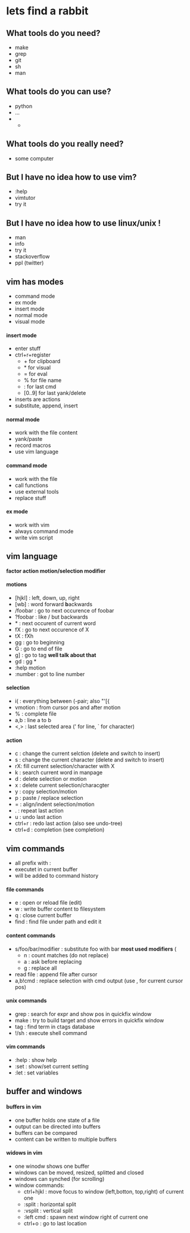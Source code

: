 # lets find a rabbit
## What tools do you need? ##
- make
- grep
- git
- sh
- man

## What tools do you can use? ##
- python
- ...
- *

## What tools do you really need? ##
- some computer
## But I have no idea how to use vim? ##
- :help
- vimtutor
- try it

## But I have no idea how to use linux/unix ! ##
- man
- info
- try it
- stackoverflow
- ppl (twitter)
## vim has modes ##
- command mode
- ex mode
- insert mode
- normal mode
- visual mode

#### insert mode ####
- enter stuff
- ctrl+r+register
  * \+ for clipboard
  * \* for visual
  * = for eval
  * % for file name
  * : for last cmd
  * [0..9] for last yank/delete
- inserts are actions
- substitute, append, insert

#### normal mode ####
- work with the file content
- yank/paste
- record macros
- use vim language

#### command mode ####
- work with the file
- call functions
- use external tools
- replace stuff

#### ex mode ####
- work with vim
- always command mode
- write vim script

## vim language ##
**factor action motion/selection modifier**

#### motions ####
- [hjkl] : left, down, up, right
- [wb] : word forward **b**ackwards
- /foobar : go to next occurence of foobar
- ?foobar : like / but backwards
- \* : next occurent of current word
- fX : go to next occurence of X
- tX : fXh
- gg : go to beginning
- G : go to end of file
- g] : go to tag **well talk about that**
- gd : gg \*
- :help motion
- :number : got to line number

#### selection ####
- i( : everything between (-pair; also "'[{
- vmotion : from cursor pos and after motion
- % : complete file
- a,b : line a to b
- <,> : last selected area (' for line, ` for character)

#### action ####
- c : change the current selction (delete and switch to insert)
- s : change the current character (delete and switch to insert)
- rX: fill current selection/character with X
- k : search current word in manpage
- d : delete selection or motion
- x : delete current selection/characgter
- y : copy selection/motion
- p : paste / replace selection
- = : align/indent selection/motion
- . : repeat last action
- u : undo last action
- ctrl+r : redo last action (also see undo-tree)
- ctrl+d : completion (see completion)

## vim commands ##
- all prefix with :
- executet in current buffer
- will be added to command history

#### file commands ####
- e : open or reload file (edit)
- w : write buffer content to filesystem
- q : close current buffer
- find : find file under path and edit it


#### content commands ####
- s/foo/bar/modifier : substitute foo with bar
  **most used modifiers** (
  * n : count matches (do not replace)
  * a : ask before replacing
  * g : replace all
- read file : append file after cursor
- a,b!cmd : replace selection with cmd output (use , for current cursor pos)

#### unix commands ####
- grep : search for expr and show pos in quickfix window
- make : try to build target and show errors in quickfix window
- tag : find term in ctags database
- !/sh : execute shell command

#### vim commands ####
- :help : show help
- :set : show/set current setting
- :let : set variables

## buffer and windows ##


#### buffers in vim ####
- one buffer holds one state of a file
- output can be directed into buffers
- buffers can be compared
- content can be written to multiple buffers

#### widows in vim ####
- one winodw shows one buffer
- windows can be moved, resized, splitted and closed
- windows can synched (for scrolling)
- window commands:
  * ctrl+hjkl : move focus to window (left,botton, top,right) of current one
  * :split : horizontal split
  * :vsplit : vertical split
  * :left cmd : spawn next window right of current one
  * ctrl+o : go to last location
